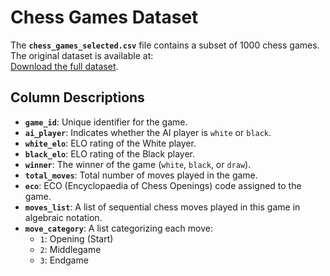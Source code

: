 # Chess Games Dataset

The **`chess_games_selected.csv`** file contains a subset of 1000 chess games.  
The original dataset is available at:  
[Download the full dataset](https://drive.google.com/file/d/1-7e-7wuW54uZP3EAmsilv0ScOhSpO1tY/view?usp=sharing).

## Column Descriptions

- **`game_id`**: Unique identifier for the game.  
- **`ai_player`**: Indicates whether the AI player is `white` or  `black`.  
- **`white_elo`**: ELO rating of the White player.  
- **`black_elo`**: ELO rating of the Black player.  
- **`winner`**: The winner of the game (`white`, `black`, or `draw`).  
- **`total_moves`**: Total number of moves played in the game.  
- **`eco`**: ECO (Encyclopaedia of Chess Openings) code assigned to the game.  
- **`moves_list`**: A list of sequential chess moves played in this game in algebraic notation.  
- **`move_category`**: A list categorizing each move:  
  - `1`: Opening (Start)  
  - `2`: Middlegame  
  - `3`: Endgame  
